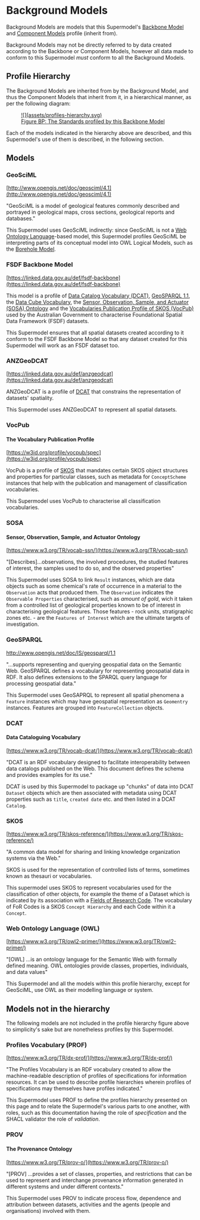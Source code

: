 # Background Models

Background Models are models that this Supermodel's [Backbone Model](backbone.md) and [Component Models](components/index) profile (inherit from).

Background Models may not be directly referred to by data created according to the Backbone or Component Models, however all data made to conform to this Supermodel _must_ conform to all the Background Models.

## Profile Hierarchy

The Background Models are inherited from by the Background Model, and thus the Component Models that inherit from it, in a hierarchical manner, as per the following diagram:

<a href="../assets/profiles-hierarchy.svg">
<figure markdown>
  ![](assets/profiles-hierarchy.svg)  
  <figcaption>Figure BP: The Standards profiled by this Backbone Model</figcaption>
</figure>
</a>

Each of the models indicated in the hierarchy above are described, and this Supermodel's use of them is described, in the following section.

## Models

### GeoSciML

[http://www.opengis.net/doc/geosciml/4.1](http://www.opengis.net/doc/geosciml/4.1)

"GeoSciML is a model of geological features commonly described and portrayed in geological maps, cross sections, geological reports and databases."

This Supermodel uses GeoSciML indirectly: since GeoSciML is not a [Web Ontology Language](#owl)-based model, this Supermodel profiles GeoSciML be interpreting parts of its conceptual model into OWL Logical Models, such as the [Borehole Model](components/boreholes.md).


### FSDF Backbone Model	

[https://linked.data.gov.au/def/fsdf-backbone](https://linked.data.gov.au/def/fsdf-backbone)

This model is a profile of [Data Catalog Vocabulary (DCAT)](#dcat), [GeoSPARQL 1.1](#geosparql), the [Data Cube Vocabulary](https://www.w3.org/TR/vocab-data-cube/), the [Sensor, Observation, Sample, and Actuator (SOSA) Ontology](#sosa) and the [Vocabularies Publication Profile of SKOS (VocPub)](#vocpub) used by the Australian Government to characterise Foundational Spatial Data Framework (FSDF) datasets.

This Supermodel ensures that all spatial datasets created according to it conform to the FSDF Backbone Model so that any dataset created for this Supermodel will work as an FSDF dataset too.


### ANZGeoDCAT

[https://linked.data.gov.au/def/anzgeodcat](https://linked.data.gov.au/def/anzgeodcat)

ANZGeoDCAT is a profile of [DCAT](#dcat) that constrains the representation of datasets' spatiality.

This Supermodel uses ANZGeoDCAT to represent all spatial datasets.


### VocPub

#### The Vocabulary Publication Profile

[https://w3id.org/profile/vocpub/spec](https://w3id.org/profile/vocpub/spec)

VocPub is a profile of [SKOS](#skos) that mandates certain SKOS object structures and properties for particular classes, such as metadata for `ConceptScheme` instances that help with the publication and management of classification vocabularies.

This Supermodel uses VocPub to characterise all classification vocabularies.


### SOSA

#### Sensor, Observation, Sample, and Actuator Ontology

[https://www.w3.org/TR/vocab-ssn/](https://www.w3.org/TR/vocab-ssn/)

"[Describes]...observations, the involved procedures, the studied features of interest, the samples used to do so, and the observed properties"

This Supermodel uses SOSA to link `Result` instances, which are data objects such as some chemical's rate of occurrence in a material to the `Observation` acts that produced them. The `Observation` indicates the `Observable Properties` characterised, such as _amount of gold_, wich it taken from a controlled list of geological properties known to be of interest in characterising geological features. Those features - rock units, stratigraphic zones etc. - are the `Features of Interest` which are the ultimate targets of investigation.


### GeoSPARQL 

<http://www.opengis.net/doc/IS/geosparql/1.1>

"...supports representing and querying geospatial data on the Semantic Web. GeoSPARQL defines a vocabulary for representing geospatial data in RDF. It also defines extensions to the SPARQL query language for processing geospatial data."

This Supermodel uses GeoSAPRQL to represent all spatial phenomena a `Feature` instances which may have geospatial representation as `Geomentry` instances. Features are grouped into `FeatureCollection` objects.


### DCAT

#### Data Cataloguing Vocabulary

[https://www.w3.org/TR/vocab-dcat/](https://www.w3.org/TR/vocab-dcat/)

"DCAT is an RDF vocabulary designed to facilitate interoperability between data catalogs published on the Web. This document defines the schema and provides examples for its use."

DCAT is used by this Supermodel to package up "chunks" of data into DCAT `Dataset` objects which are then associated with metadata using DCAT properties such as `title`, `created date` etc. and then listed in a DCAT `Catalog`.


### SKOS

[https://www.w3.org/TR/skos-reference/](https://www.w3.org/TR/skos-reference/)

"A common data model for sharing and linking knowledge organization systems via the Web." 

SKOS is used for the representation of controlled lists of terms, sometimes known as thesauri or vocabularies.

This supermodel uses SKOS to represent vocabularies used for the classification of other objects, for example the theme of a Dataset which is indicated by its association with a [Fields of Research Code](https://linked.data.gov.au/def/anzsrc-for/2020). The vocabulary of FoR Codes is a SKOS `Concept Hierarchy` and each Code within it a `Concept`. 


### Web Ontology Language (OWL)

[https://www.w3.org/TR/owl2-primer/](https://www.w3.org/TR/owl2-primer/)

"[OWL] ...is an ontology language for the Semantic Web with formally defined meaning. OWL ontologies provide classes, properties, individuals, and data values"

This Supermodel and all the models within this profile hierarchy, except for GeoSciML, use OWL as their modelling language or system.

## Models not in the hierarchy

The following models are not included in the profile hierarchy figure above to simplicity's sake but are nonetheless profiles by this Supermodel.


### Profiles Vocabulary (PROF)

[https://www.w3.org/TR/dx-prof/](https://www.w3.org/TR/dx-prof/)

"The Profiles Vocabulary is an RDF vocabulary created to allow the machine-readable description of profiles of specifications for information resources. It can be used to describe profile hierarchies wherein profiles of specifications may themselves have profiles indicated."

This Supermodel uses PROF to define the profiles hierarchy presented on this page and to relate the Supermodel's various parts to one another, with roles, such as this documentation having the role of _specification_ and the SHACL validator the role of _validation_.


### PROV

#### The Provenance Ontology

[https://www.w3.org/TR/prov-o/](https://www.w3.org/TR/prov-o/)

"[PROV] ...provides a set of classes, properties, and restrictions that can be used to represent and interchange provenance information generated in different systems and under different contexts."

This Supermodel uses PROV to indicate process flow, dependence and attribution between datasets, activities and the agents (people and organisations) involved with them.